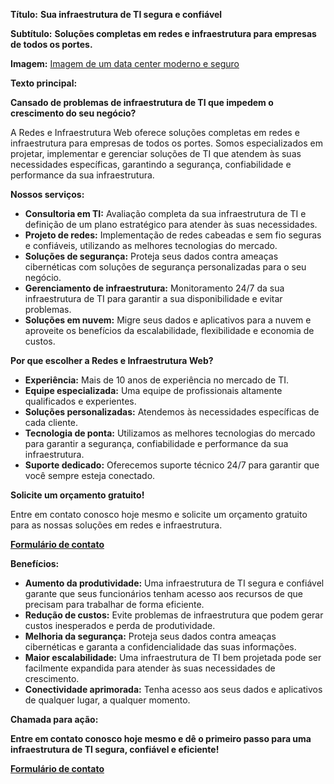 **Título:** **Sua infraestrutura de TI segura e confiável**

**Subtítulo:** **Soluções completas em redes e infraestrutura para empresas de todos os portes.**

**Imagem:** [Imagem de um data center moderno e seguro](images/dc.jpg)

**Texto principal:**

**Cansado de problemas de infraestrutura de TI que impedem o crescimento do seu negócio?**

A Redes e Infraestrutura Web oferece soluções completas em redes e infraestrutura para empresas de todos os portes. Somos especializados em projetar, implementar e gerenciar soluções de TI que atendem às suas necessidades específicas, garantindo a segurança, confiabilidade e performance da sua infraestrutura.

**Nossos serviços:**

* **Consultoria em TI:** Avaliação completa da sua infraestrutura de TI e definição de um plano estratégico para atender às suas necessidades.
* **Projeto de redes:** Implementação de redes cabeadas e sem fio seguras e confiáveis, utilizando as melhores tecnologias do mercado.
* **Soluções de segurança:** Proteja seus dados contra ameaças cibernéticas com soluções de segurança personalizadas para o seu negócio.
* **Gerenciamento de infraestrutura:** Monitoramento 24/7 da sua infraestrutura de TI para garantir a sua disponibilidade e evitar problemas.
* **Soluções em nuvem:** Migre seus dados e aplicativos para a nuvem e aproveite os benefícios da escalabilidade, flexibilidade e economia de custos.

**Por que escolher a Redes e Infraestrutura Web?**

* **Experiência:** Mais de 10 anos de experiência no mercado de TI.
* **Equipe especializada:** Uma equipe de profissionais altamente qualificados e experientes.
* **Soluções personalizadas:** Atendemos às necessidades específicas de cada cliente.
* **Tecnologia de ponta:** Utilizamos as melhores tecnologias do mercado para garantir a segurança, confiabilidade e performance da sua infraestrutura.
* **Suporte dedicado:** Oferecemos suporte técnico 24/7 para garantir que você sempre esteja conectado.

**Solicite um orçamento gratuito!**

Entre em contato conosco hoje mesmo e solicite um orçamento gratuito para as nossas soluções em redes e infraestrutura.

**[Formulário de contato](#contact)**

**Benefícios:**

* **Aumento da produtividade:** Uma infraestrutura de TI segura e confiável garante que seus funcionários tenham acesso aos recursos de que precisam para trabalhar de forma eficiente.
* **Redução de custos:** Evite problemas de infraestrutura que podem gerar custos inesperados e perda de produtividade.
* **Melhoria da segurança:** Proteja seus dados contra ameaças cibernéticas e garanta a confidencialidade das suas informações.
* **Maior escalabilidade:** Uma infraestrutura de TI bem projetada pode ser facilmente expandida para atender às suas necessidades de crescimento.
* **Conectividade aprimorada:** Tenha acesso aos seus dados e aplicativos de qualquer lugar, a qualquer momento.

**Chamada para ação:**

**Entre em contato conosco hoje mesmo e dê o primeiro passo para uma infraestrutura de TI segura, confiável e eficiente!**

**[Formulário de contato](#contact)**

